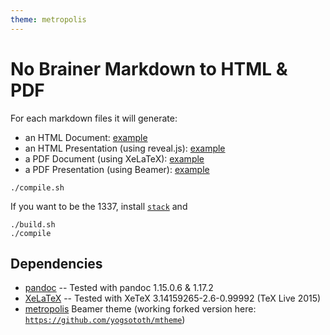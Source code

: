 ```yaml
---
theme: metropolis
---
```

# No Brainer Markdown to HTML & PDF

For each markdown files it will generate:

- an HTML Document: [example](https://yogsototh.github.io/mkdocs/druid/druid.html)
- an HTML Presentation (using reveal.js): [example](https://yogsototh.github.com/mkdocs/druid/druid.reveal.html)
- a PDF Document (using XeLaTeX): [example](https://yogsototh.github.io/mkdocs/druid/druid.pdf)
- a PDF Presentation (using Beamer): [example](https://yogsototh.github.io/mkdocs/druid/druid.beamer.pdf)

~~~
./compile.sh
~~~

If you want to be the 1337, install [`stack`](http://haskellstack.org)
and

~~~
./build.sh
./compile
~~~

## Dependencies

- [pandoc](http://pandoc.org) -- Tested with pandoc 1.15.0.6 & 1.17.2
- [XeLaTeX](http://xelatex.org) -- Tested with XeTeX 3.14159265-2.6-0.99992 (TeX Live 2015)
- [metropolis](https://github.com/matze/mtheme)
  Beamer theme (working forked version here:
  [`https://github.com/yogsototh/mtheme`](https://github.com/yogsototh/mtheme))
